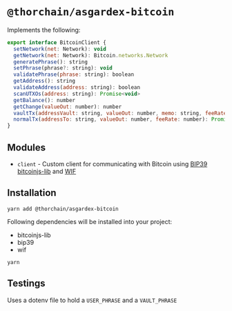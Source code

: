 # `@thorchain/asgardex-bitcoin`

Implements the following:

```javascript
export interface BitcoinClient {
  setNetwork(net: Network): void
  getNetwork(net: Network): Bitcoin.networks.Network
  generatePhrase(): string
  setPhrase(phrase?: string): void
  validatePhrase(phrase: string): boolean
  getAddress(): string
  validateAddress(address: string): boolean
  scanUTXOs(address: string): Promise<void>
  getBalance(): number
  getChange(valueOut: number): number
  vaultTx(addressVault: string, valueOut: number, memo: string, feeRate: number): Promise<string>
  normalTx(addressTo: string, valueOut: number, feeRate: number): Promise<string>
}
```

## Modules

- `client` - Custom client for communicating with Bitcoin using [BIP39](https://github.com/bitcoinjs/bip39) [bitcoinjs-lib](https://github.com/bitcoinjs/bitcoinjs-lib) and [WIF](https://github.com/bitcoinjs/wif)

## Installation

```
yarn add @thorchain/asgardex-bitcoin
```

Following dependencies will be installed into your project:

- bitcoinjs-lib
- bip39
- wif

```
yarn
```

## Testings

Uses a dotenv file to hold a `USER_PHRASE` and a `VAULT_PHRASE`
